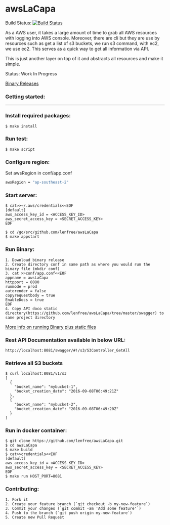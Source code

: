 awsLaCapa
==========

Build Status: [![Build Status](https://travis-ci.org/lenfree/awsLaCapa.svg?branch=master)](https://travis-ci.org/lenfree/awsLaCapa)

As a AWS user, it takes a large amount of time to grab all AWS resources with
logging into AWS console. Moreover, there are cli but they are use by resources
such as get a list of s3 buckets, we run s3 command, with ec2, we use ec2. This
serves as a quick way to get all information via API.

This is just another layer on top of it and abstracts all resources and make 
it simple.

Status: Work In Progress

[Binary Releases](https://github.com/lenfree/awsLaCapa/releases)

### Getting started:
----------------

### Install required packages:
```
$ make install
```

### Run test:
```
$ make script
```

### Configure region:

Set awsRegion in conf/app.conf

```bash
awsRegion = "ap-southeast-2"
```

### Start server:
```
$ cat>>~/.aws/credentials<<EOF
[default]
aws_access_key_id = <ACCESS_KEY_ID>
aws_secret_access_key = <SECRET_ACCESS_KEY>
EOF

$ cd /go/src/github.com/lenfree/awsLaCapa
$ make appstart
```

### Run Binary:
```
1. Download binary release
2. Create directory conf in same path as where you would run the binary file (mkdir conf)
3. cat >>conf/app.conf<<EOF
appname = awsLaCapa
httpport = 8080
runmode = prod
autorender = false
copyrequestbody = true
EnableDocs = true
EOF
4. Copy API doco static directory(https://github.com/lenfree/awsLaCapa/tree/master/swagger) to same project directory
```

[More info on running Binary plus static files](https://github.com/chu888chu888/Go-beego/blob/master/docs/en/Quickstart.md#deployment)

### Rest API Documentation available in below URL:
```
http://localhost:8081/swagger/#!/s3/S3Controller_GetAll
```


### Retrieve all S3 buckets
```
$ curl localhost:8081/v1/s3
[
  {
    "bucket_name": "mybucket-1",
    "bucket_creation_date": "2016-09-08T06:49:21Z"
  },
  {
    "bucket_name": "mybucket-2",
    "bucket_creation_date": "2016-09-08T06:49:20Z"
  }
]
```

### Run in docker container:
```
$ git clone https://github.com/lenfree/awsLaCapa.git
$ cd awsLaCapa
$ make build
$ cat>>credentials<<EOF
[default]
aws_access_key_id = <ACCESS_KEY_ID>
aws_secret_access_key = <SECRET_ACCESS_KEY>
EOF
$ make run HOST_PORT=8081
```

### Contributing:
```
1. Fork it
2. Create your feature branch (`git checkout -b my-new-feature`)
3. Commit your changes (`git commit -am 'Add some feature'`)
4. Push to the branch (`git push origin my-new-feature`)
5. Create new Pull Request
```
